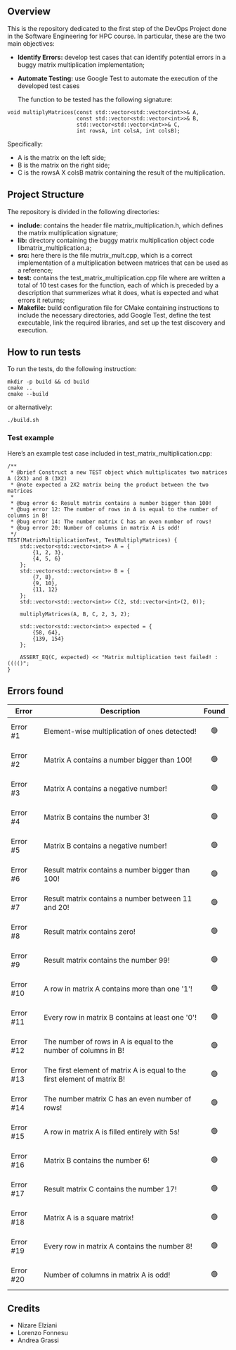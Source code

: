 ## Overview
This is the repository dedicated to the first step of the DevOps Project done in the Software Engineering for HPC course. In particular, these are the two main objectives:

- **Identify Errors:** develop test cases that can identify potential errors in a buggy matrix multiplication implementation;
- **Automate Testing:** use Google Test to automate the execution of the developed test cases

  The function to be tested has the following signature:

```
void multiplyMatrices(const std::vector<std::vector<int>>& A,
                      const std::vector<std::vector<int>>& B,
                      std::vector<std::vector<int>>& C,
                      int rowsA, int colsA, int colsB);
```
Specifically:
- A is the matrix on the left side;
- B is the matrix on the right side;
- C is the rowsA X colsB matrix containing the result of the multiplication.


## Project Structure
The repository is divided in the following directories:
- **include:** contains the header file matrix_multiplication.h, which defines the matrix multiplication signature;
- **lib:** directory containing the buggy matrix multiplication object code libmatrix_multiplication.a;
- **src:** here there is the file mutrix_mult.cpp, which is a correct implementation of a multiplication between matrices that can be used as a reference;
- **test:** contains the test_matrix_multiplication.cpp file where are written a total of 10 test cases for the function, each of which is preceded by a description that summerizes what it does, what is expected and what errors it returns;
- **Makefile:** build configuration file for CMake containing instructions to include the necessary directories, add Google Test, define the test executable, link the required libraries, and set up the test discovery and execution.

## How to run tests

To run the tests, do the following instruction:

```
mkdir -p build && cd build
cmake ..
cmake --build
```
or alternatively:

```
./build.sh
```

### Test example

Here’s an example test case included in test_matrix_multiplication.cpp:

```
/**
 * @brief Construct a new TEST object which multiplicates two matrices A (2X3) and B (3X2)
 * @note expected a 2X2 matrix being the product between the two matrices
 * 
 * @bug error 6: Result matrix contains a number bigger than 100!
 * @bug error 12: The number of rows in A is equal to the number of columns in B!
 * @bug error 14: The number matrix C has an even number of rows! 
 * @bug error 20: Number of columns in matrix A is odd!
 */
TEST(MatrixMultiplicationTest, TestMultiplyMatrices) {
    std::vector<std::vector<int>> A = {
        {1, 2, 3},
        {4, 5, 6}
    };
    std::vector<std::vector<int>> B = {
        {7, 8},
        {9, 10},
        {11, 12}
    };
    std::vector<std::vector<int>> C(2, std::vector<int>(2, 0));

    multiplyMatrices(A, B, C, 2, 3, 2);

    std::vector<std::vector<int>> expected = {
        {58, 64},
        {139, 154}
    };

    ASSERT_EQ(C, expected) << "Matrix multiplication test failed! :(((()";
}
```

## Errors found

|Error|Description|Found|
|-----|-----------|-----|
|Error #1| Element-wise multiplication of ones detected! | <p align="center">🟢</p> |
|Error #2| Matrix A contains a number bigger than 100! | <p align="center">🟢</p> |
|Error #3| Matrix A contains a negative number! | <p align="center">🟢</p> |
|Error #4| Matrix B contains the number 3! | <p align="center">🟢</p> |
|Error #5| Matrix B contains a negative number! | <p align="center">🟢</p> |
|Error #6| Result matrix contains a number bigger than 100! | <p align="center">🟢</p> |
|Error #7| Result matrix contains a number between 11 and 20! | <p align="center">🟢</p> |
|Error #8| Result matrix contains zero! | <p align="center">🟢</p> |
|Error #9| Result matrix contains the number 99! | <p align="center">🟢</p> |
|Error #10| A row in matrix A contains more than one '1'! | <p align="center">🟢</p> |
|Error #11| Every row in matrix B contains at least one '0'! | <p align="center">🟢</p> |
|Error #12| The number of rows in A is equal to the number of columns in B! | <p align="center">🟢</p> |
|Error #13| The first element of matrix A is equal to the first element of matrix B! | <p align="center">🟢</p> |
|Error #14| The number matrix C has an even number of rows!  | <p align="center">🟢</p> |
|Error #15| A row in matrix A is filled entirely with 5s! | <p align="center">🟢</p> |
|Error #16| Matrix B contains the number 6! | <p align="center">🟢</p> |
|Error #17| Result matrix C contains the number 17! | <p align="center">🟢</p> |
|Error #18| Matrix A is a square matrix! | <p align="center">🟢</p> |
|Error #19| Every row in matrix A contains the number 8! | <p align="center">🟢</p> |
|Error #20| Number of columns in matrix A is odd! | <p align="center">🟢</p> |

## Credits
- Nizare Elziani
- Lorenzo Fonnesu
- Andrea Grassi

